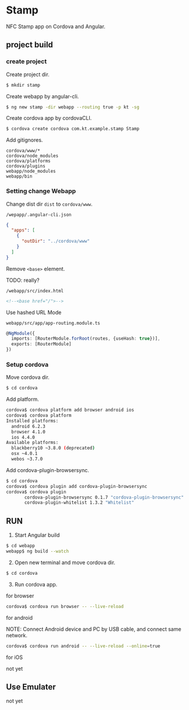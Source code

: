 # Stamp

NFC Stamp app on Cordova and Angular.

## project build

### create project

Create project dir.
```bash
$ mkdir stamp
```

Create webapp by angular-cli.
```bash
$ ng new stamp -dir webapp --routing true -p kt -sg
```

Create cordova app by cordovaCLI.
```bash
$ cordova create cordova com.kt.example.stamp Stamp
```

Add gitignores.
```ignore
cordova/www/*
cordova/node_modules
cordova/platforms
cordova/plugins
webapp/node_modules
webapp/bin
```

### Setting change Webapp

Change dist dir `dist` to `cordova/www`.

`/wepapp/.angular-cli.json`
```json
{
  "apps": [
    {
      "outDir": "../cordova/www"
    }
  ]
}
```

Remove `<base>` element.

TODO: really?

`/webapp/src/index.html`
```html
<!--<base href="/">-->
```

Use hashed URL Mode

`webapp/src/app/app-routing.module.ts`
```typescript
@NgModule({
  imports: [RouterModule.forRoot(routes, {useHash: true})],
  exports: [RouterModule]
})
```

### Setup cordova

Move cordova dir.

```bash
$ cd cordova
```

Add platform.

```bash
cordova$ cordova platform add browser android ios
cordova$ cordova platform
Installed platforms:
  android 6.2.3
  browser 4.1.0
  ios 4.4.0
Available platforms: 
  blackberry10 ~3.8.0 (deprecated)
  osx ~4.0.1
  webos ~3.7.0

```

Add cordova-plugin-browsersync.

```bash
$ cd cordova
cordova$ cordova plugin add cordova-plugin-browsersync
cordova$ cordova plugin
       cordova-plugin-browsersync 0.1.7 "cordova-plugin-browsersync"
       cordova-plugin-whitelist 1.3.2 "Whitelist"
```

## RUN

1. Start Angular build

```bash
$ cd webapp
webapp$ ng build --watch
``` 

2. Open new terminal and move cordova dir.

```bash
$ cd cordova
``` 

3. Run cordova app.

for browser

```bash
cordova$ cordova run browser -- --live-reload
```

for android

NOTE: Connect Android device and PC by USB cable, and connect same network.

```bash
cordova$ cordova run android -- --live-reload --online=true
```

for iOS

not yet

## Use Emulater

not yet

